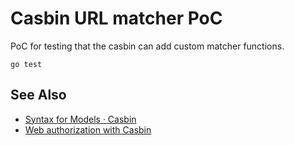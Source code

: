 Casbin URL matcher PoC
======================

PoC for testing that the casbin can add custom matcher functions.

```console
go test
```

## See Also

- [Syntax for Models · Casbin](https://casbin.org/docs/en/syntax-for-models)
- [ Web authorization with Casbin](https://klotzandrew.com/blog/authorization-with-casbin)
